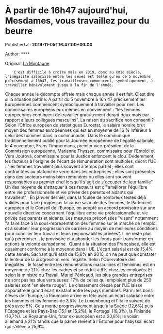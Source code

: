 
# À partir de 16h47 aujourd'hui, Mesdames, vous travaillez pour du beurre

Published at: **2019-11-05T16:47:00+00:00**

Author: ****

Original: [La Montagne](https://www.lamontagne.fr/paris-75000/actualites/a-partir-de-16h47-aujourd-hui-mesdames-vous-travaillez-pour-du-beurre_13677941/)


        C'est difficile à croire mais en 2019, donc au XXIe siècle, l'inégalité salariale entre les sexes est telle qu'en ce 5 novembre précisément à 16h47, les travailleuses commencent, symboliquement, à travailler bénévolement jusqu'à la fin de l'année. 
      
Chaque année le décompte effraie mais chaque année il est fait. C'est dire si la situation piétine. A partir du 5 novembre à 16h 47 précisement les Européennes commencent symboliquement à travailler pour rien. Les commissaires européens eux mêmes en conviennent : "les femmes européennes continuent de travailler gratuitement durant deux mois par rapport à leurs collègues masculins". La raison du sacrifice non consenti ? Selon l’Office européen de statistiques Eurostat, le salaire horaire brut moyen des femmes européennes qui est en moyenne de 16 % inférieur à celui des hommes dans la communauté. 
Dans le communiqué traditionnellement publié pour la Journée européenne de l'égalité salariale, le 4 novembre, Frans Timmermans, premier vice-président de la Commission européenne, Marianne Thyssen, commissaire pour l'Emploi et Véra Jourová, commissaire pour la Justice enfoncent le clou.
Evidemment, les facteurs à l'origine de l'écart de rémunération sont multiples, décrit l'UE : "les femmes travaillent plus souvent à temps partiel ; elles sont confrontées au plafond de verre dans les entreprises ; elles sont présentes dans des secteurs moins bien rémunérés ou elles sont souvent responsables au premier chef lorsqu'il s'agit de s'occuper de leur famille". Un des moyens de s'attaquer à ces facteurs est d'"améliorer l'équilibre entre vie professionnelle et vie privée des parents et aidants qui travaillent". 
En janvier dernier, dans la foulée de nombreux textes déjà validés pour faire progresser la cause salariale des femmes, le Parlement européen et le Conseil de l'Europe, on adopté un accord provisoire sur une nouvelle directive concernant l'équilibre entre vie professionnelle et vie privée des parents et aidants.
Les mesures préconisées "visent" notamment "à faire face à la sous-représentation des femmes sur le marché de l’emploi et à soutenir leur progression de carrière au moyen de meilleures conditions pour concilier leur travail et leurs responsabilités privées". Il ne reste plus qu'à pérenniser... le provisoire et à abonder les fonds pour transformer en actions la volonté européenne. 
Quant à la situation des Françaises, elle est quasiment conforme à la moyenne dans l'UE. L'écart salarial est de 15,4% cette année. Sachant qu'il était de 15,6% en 2010, on ne peut que constater la lenteur de la progression vers l'égalité. Selon l'Obervatoire des inégalités , le fossé entre les rémunérations masculines et féminines est en moyenne de 21% chez les cadres et se réduit à 8% chez les employés. Et selon la ministre du Travail, Muriel Pénicaud, les plus grandes entreprises ne sont pas les plus vertueuses: 17% de celles qui emploient plus de 250 salariés sont "en alerte rouge". 
Le classement dressé par l'UE laisse apparaître le grand écart existant entre les pays membres. Parmi les bons élèves de l'Europe, la Roumanie arrive en tête avec un écart salariale entre les hommes et les femmes de 3,5%. Le Luxembourg et l'Italie suivent de près avec 5%. Cela monte progressivement jusqu'à la Suède (12,6%) puis l'Espagne et les Pays-Bas (15,1 et 15,2%); le Portugal (16,3%), la Finlande (16,7%). Le Royaume-Uni, futur ex-européen est à 20,8%; le voisin allemand à 21% tandis que la palme revient à l'Estonie pour l'abyssal écart qui s'élève à 25,6%. 
